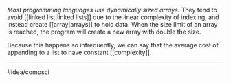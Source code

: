 *Most programming languages use dynamically sized arrays.* They tend to avoid [[linked list|linked lists]] due to the linear complexity of indexing, and instead create [[array|arrays]] to hold data. When the size limit of an array is reached, the program will create a new array with double the size. 

Because this happens so infrequently, we can say that the average cost of appending to a list to have constant [[complexity]]. 

---
#idea/compsci 